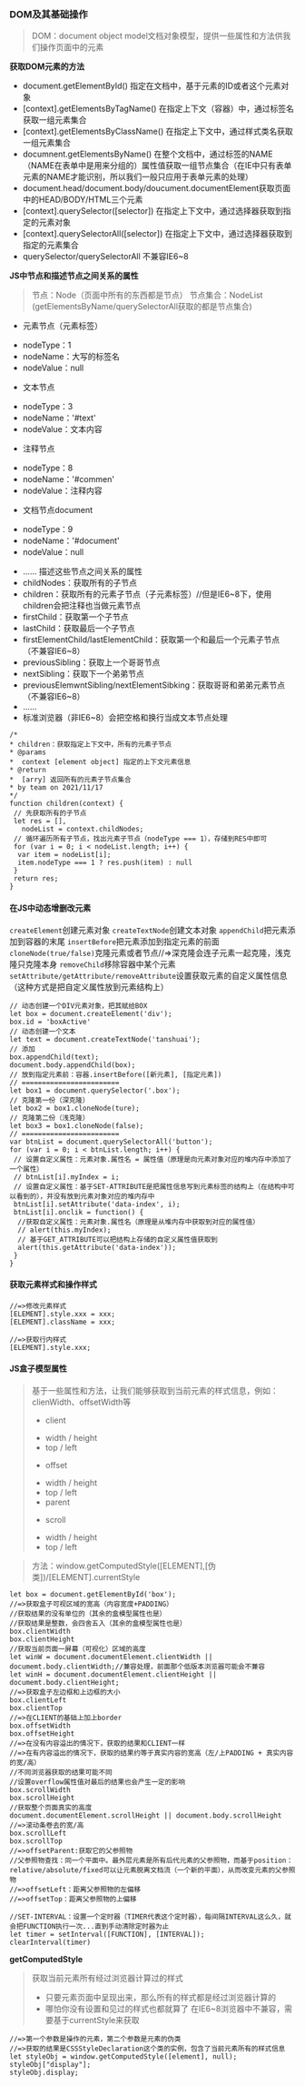 
### DOM及其基础操作
> DOM：document object model文档对象模型，提供一些属性和方法供我们操作页面中的元素

**获取DOM元素的方法**
- document.getElementById() 指定在文档中，基于元素的ID或者这个元素对象
- [context].getElementsByTagName() 在指定上下文（容器）中，通过标签名获取一组元素集合
- [context].getElementsByClassName() 在指定上下文中，通过样式类名获取一组元素集合
- documnent.getElementsByName() 在整个文档中，通过标签的NAME（NAME在表单中是用来分组的）属性值获取一组节点集合（在IE中只有表单元素的NAME才能识别，所以我们一般只应用于表单元素的处理）
- document.head/document.body/doucument.documentElement获取页面中的HEAD/BODY/HTML三个元素
- [context].querySelector([selector]) 在指定上下文中，通过选择器获取到指定的元素对象
- [context].querySelectorAll([selector]) 在指定上下文中，通过选择器获取到指定的元素集合
- querySelector/querySelectorAll 不兼容IE6~8

**JS中节点和描述节点之间关系的属性**
> 节点：Node（页面中所有的东西都是节点）
> 节点集合：NodeList (getElementsByName/querySelectorAll获取的都是节点集合)
- 元素节点（元素标签）
 + nodeType：1
 + nodeName：大写的标签名
 + nodeValue：null
- 文本节点
 + nodeType：3
 + nodeName：'#text'
 + nodeValue：文本内容
- 注释节点
 + nodeType：8
 + nodeName：'#commen'
 + nodeValue：注释内容
- 文档节点document
 + nodeType：9
 + nodeName：'#document'
 + nodeValue：null
- ......
描述这些节点之间关系的属性
- childNodes：获取所有的子节点
- children：获取所有的元素子节点（子元素标签）//但是IE6~8下，使用children会把注释也当做元素节点
- firstChild：获取第一个子节点
- lastChild：获取最后一个子节点
- firstElementChild/lastElementChild：获取第一个和最后一个元素子节点（不兼容IE6~8）
- previousSibling：获取上一个哥哥节点
- nextSibling：获取下一个弟弟节点
- previousElemwntSibling/nextElementSibking：获取哥哥和弟弟元素节点（不兼容IE6~8）
- ......
- 标准浏览器（非IE6~8）会把空格和换行当成文本节点处理
```
/*
* children：获取指定上下文中，所有的元素子节点
* @params
*  context [element object] 指定的上下文元素信息
* @return
*  [arry] 返回所有的元素子节点集合
* by team on 2021/11/17
*/
function children(context) {
 // 先获取所有的子节点
 let res = [],
   nodeList = context.childNodes;
 // 循环遍历所有子节点，找出元素子节点（nodeType === 1），存储到RES中即可
 for (var i = 0; i < nodeList.length; i++) {
  var item = nodeList[i];
  item.nodeType === 1 ? res.push(item) : null
 }
 return res;
}
```
#### 在JS中动态增删改元素
`createElement`创建元素对象
`createTextNode`创建文本对象
`appendChild`把元素添加到容器的末尾
`insertBefore`把元素添加到指定元素的前面
`cloneNode(true/false)`克隆元素或者节点//=>深克隆会连子元素一起克隆，浅克隆只克隆本身
`removeChild`移除容器中某个元素
`setAttribute/getAttribute/removeAttribute`设置获取元素的自定义属性信息（这种方式是把自定义属性放到元素结构上）
```
// 动态创建一个DIV元素对象，把其赋给BOX
let box = document.createElement('div');
box.id = 'boxActive'
// 动态创建一个文本
let text = document.createTextNode('tanshuai');
// 添加
box.appendChild(text);
document.body.appendChild(box);
// 放到指定元素前：容器.insertBefore([新元素], [指定元素])
// ========================
let box1 = document.querySelector('.box');
// 克隆第一份（深克隆）
let box2 = box1.cloneNode(ture);
// 克隆第二份（浅克隆）
let box3 = box1.cloneNode(false);
// ========================
var btnList = document.querySelectorAll('button');
for (var i = 0; i < btnList.length; i++) {
 // 设置自定义属性：元素对象.属性名 = 属性值（原理是向元素对象对应的堆内存中添加了一个属性）
 // btnList[i].myIndex = i;
 // 设置自定义属性：基于SET-ATTRIBUTE是把属性信息写到元素标签的结构上（在结构中可以看到的），并没有放到元素对象对应的堆内存中
 btnList[i].setAttribute('data-index', i);
 btnList[i].onclik = function() {
  //获取自定义属性：元素对象.属性名（原理是从堆内存中获取到对应的属性值）
  // alert(this.myIndex);
  // 基于GET_ATTRIBUTE可以把结构上存储的自定义属性值获取到
  alert(this.getAttribute('data-index'));
 }
}
```

#### 获取元素样式和操作样式
```
//=>修改元素样式
[ELEMENT].style.xxx = xxx;
[ELEMENT].className = xxx;

//=>获取行内样式
[ELEMENT].style.xxx;
```

#### JS盒子模型属性
> 基于一些属性和方法，让我们能够获取到当前元素的样式信息，例如：clienWidth、offsetWidth等
> - client
>  + width / height
>  + top / left
> - offset
>  + width / height
>  + top / left
>  + parent
> - scroll
>  + width / height
>  + top / left

> 方法：window.getComputedStyle([ELEMENT],[伪类])/[ELEMENT].currentStyle
```
let box = document.getElementById('box');
//=>获取盒子可视区域的宽高（内容宽度+PADDING）
//获取结果的没有单位的（其余的盒模型属性也是）
//获取结果是整数，会四舍五入（其余的盒模型属性也是）
box.clientWidth
box.clientHeight
//获取当前页面一屏幕（可视化）区域的高度
let winW = document.documentElement.clientWidth || documemt.body.clientWidth;//兼容处理，前面那个低版本浏览器可能会不兼容
let winH = document.documentElement.clientHeight || documemt.body.clientHeight;
//=>获取盒子左边框和上边框的大小
box.clientLeft
box.clientTop
//=>在CLIENT的基础上加上border
box.offsetWidth
box.offsetHeight
//=>在没有内容溢出的情况下，获取的结果和CLIENT一样
//=>在有内容溢出的情况下，获取的结果约等于真实内容的宽高（左/上PADDING + 真实内容的宽/高）
//不同浏览器获取的结果可能不同
//设置overflow属性值对最后的结果也会产生一定的影响
box.scrollWidth
box.scrollHeight
//获取整个页面真实的高度
document.documentElement.scrollHeight || document.body.scrollHeight
//=>滚动条卷去的宽/高
box.scrollLeft
box.scrollTop
//=>offsetParent:获取它的父参照物
//父参照物查找：同一个平面中。最外层元素是所有后代元素的父参照物，而基于position：relative/absolute/fixed可以让元素脱离文档流（一个新的平面），从而改变元素的父参照物
//=>offsetLeft：距离父参照物的左偏移
//=>offsetTop：距离父参照物的上偏移
```

```
//SET-INTERVAL：设置一个定时器（TIMER代表这个定时器），每间隔INTERVAL这么久，就会把FUNCTION执行一次...直到手动清除定时器为止
let timer = setInterval([FUNCTION], [INTERVAL]);
clearInterval(timer)
```

**getComputedStyle**
> 获取当前元素所有经过浏览器计算过的样式
> - 只要元素页面中呈现出来，那么所有的样式都是经过浏览器计算的
> - 哪怕你没有设置和见过的样式也都就算了
> 在IE6~8浏览器中不兼容，需要基于currentStyle来获取
```
//=>第一个参数是操作的元素，第二个参数是元素的伪类
//=>获取的结果是CSSStyleDeclaration这个类的实例，包含了当前元素所有的样式信息
let styleObj = window.getComputedStyle([element], null);
styleObj["display"];
styleObj.display;
```